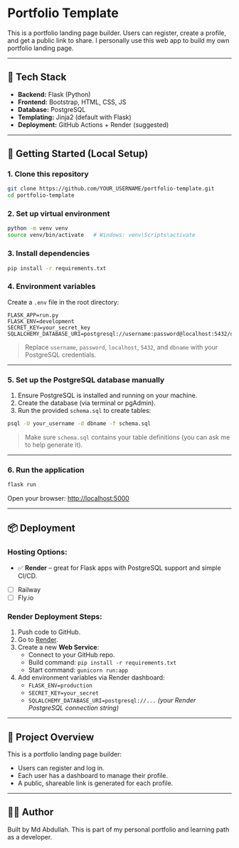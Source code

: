 # Portfolio Template

This is a portfolio landing page builder. Users can register, create a profile, and get a public link to share. I personally use this web app to build my own portfolio landing page.

---

## 🔧 Tech Stack

- **Backend:** Flask (Python)
- **Frontend:** Bootstrap, HTML, CSS, JS
- **Database:** PostgreSQL
- **Templating:** Jinja2 (default with Flask)
- **Deployment:** GitHub Actions + Render (suggested)

---

## 🚀 Getting Started (Local Setup)

### 1. Clone this repository

```bash
git clone https://github.com/YOUR_USERNAME/portfolio-template.git
cd portfolio-template
```

### 2. Set up virtual environment

```bash
python -m venv venv
source venv/bin/activate   # Windows: venv\Scripts\activate
```

### 3. Install dependencies

```bash
pip install -r requirements.txt
```

### 4. Environment variables

Create a `.env` file in the root directory:

```env
FLASK_APP=run.py
FLASK_ENV=development
SECRET_KEY=your_secret_key
SQLALCHEMY_DATABASE_URI=postgresql://username:password@localhost:5432/dbname
```

> Replace `username`, `password`, `localhost`, `5432`, and `dbname` with your PostgreSQL credentials.

---

### 5. Set up the PostgreSQL database manually

1. Ensure PostgreSQL is installed and running on your machine.
2. Create the database (via terminal or pgAdmin).
3. Run the provided `schema.sql` to create tables:

```bash
psql -U your_username -d dbname -f schema.sql
```

> Make sure `schema.sql` contains your table definitions (you can ask me to help generate it).

---

### 6. Run the application

```bash
flask run
```

Open your browser: [http://localhost:5000](http://localhost:5000)

---

## 📦 Deployment

### Hosting Options:

- ✅ **Render** – great for Flask apps with PostgreSQL support and simple CI/CD.
- [ ] Railway
- [ ] Fly.io

### Render Deployment Steps:

1. Push code to GitHub.
2. Go to [Render](https://render.com/).
3. Create a new **Web Service**:
   - Connect to your GitHub repo.
   - Build command: `pip install -r requirements.txt`
   - Start command: `gunicorn run:app`
4. Add environment variables via Render dashboard:
   - `FLASK_ENV=production`
   - `SECRET_KEY=your_secret`
   - `SQLALCHEMY_DATABASE_URI=postgresql://...` *(your Render PostgreSQL connection string)*

---

## 📄 Project Overview

This is a portfolio landing page builder:
- Users can register and log in.
- Each user has a dashboard to manage their profile.
- A public, shareable link is generated for each profile.

---

## 👨‍💻 Author

Built by Md Abdullah. This is part of my personal portfolio and learning path as a developer.
